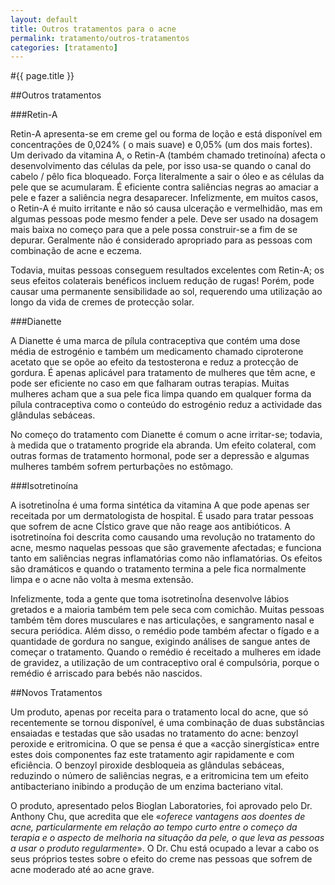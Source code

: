 ```yaml
---
layout: default
title: Outros tratamentos para o acne
permalink: tratamento/outros-tratamentos
categories: [tratamento]
---
```


#{{ page.title }}

##Outros tratamentos

###Retin-A

Retin-A apresenta-se em creme gel ou forma de loção e está disponível em concentrações de 0,024% ( o mais suave) e 0,05% (um dos mais fortes).
Um derivado da vitamina A, o Retin-A (também chamado tretinoína) afecta o desenvolvimento das células da pele, por isso usa-se quando o canal do cabelo / pêlo fica bloqueado. Força literalmente a sair o óleo e as células da pele que se acumularam. É eficiente contra saliências negras ao amaciar a pele e fazer a saliência negra desaparecer. Infelizmente, em muitos casos, o Retin-A é muito irritante e não só causa ulceração e vermelhidão, mas em algumas pessoas pode mesmo fender a pele. Deve ser usado na dosagem mais baixa no começo para que a pele possa construir-se a fim de se depurar. Geralmente não é considerado apropriado para as pessoas com combinação de acne e eczema.

Todavia, muitas pessoas conseguem resultados excelentes com Retin-A; os seus efeitos colaterais benéficos incluem redução de rugas! Porém, pode causar uma permanente sensibilidade ao sol, requerendo uma utilização ao longo da vida de cremes de protecção solar.

###Dianette

A Dianette é uma marca de pílula contraceptiva que contém uma dose média de estrogénio e também um medicamento chamado ciproterone acetato que se opõe ao efeito da testosterona e reduz a protecção de gordura. É apenas aplicável para tratamento de mulheres que têm acne, e pode ser eficiente no caso em que falharam outras terapias. Muitas mulheres acham que a sua pele fica limpa quando em qualquer forma da pílula contraceptiva como o conteúdo do estrogénio reduz a actividade das glândulas sebáceas.

No começo do tratamento com Dianette é comum o acne irritar-se; todavia, à medida que o tratamento progride ela abranda. Um efeito colateral, com outras formas de tratamento hormonal, pode ser a depressão e algumas mulheres também sofrem perturbações no estômago.

###Isotretinoína

A isotretinoÍna é uma forma sintética da vitamina A que pode apenas ser receitada por um dermatologista de hospital. É usado para tratar pessoas que sofrem de acne CÍstico grave que não reage aos antibióticos. A isotretinoína foi descrita como causando uma revolução no tratamento do acne, mesmo naquelas pessoas que são gravemente afectadas; e funciona tanto em saliências negras inflamatórias como não inflamatórias. Os efeitos são dramáticos e quando o tratamento termina a pele fica normalmente limpa e o acne não volta à mesma extensão.

Infelizmente, toda a gente que toma isotretinoÍna desenvolve lábios gretados e a maioria também tem pele seca com comichão. Muitas pessoas também têm dores musculares e nas articulações, e sangramento nasal e secura periódica. Além disso, o remédio pode também afectar o fígado e a quantidade de gordura no sangue, exigindo análises de sangue antes de começar o tratamento. Quando o remédio é receitado a mulheres em idade de gravidez, a utilização de um contraceptivo oral é compulsória, porque o remédio é arriscado para bebés não nascidos.

##Novos Tratamentos

Um produto, apenas por receita para o tratamento local do acne, que só recentemente se tornou disponível, é uma combinação de duas substâncias ensaiadas e testadas que são usadas no tratamento do acne: benzoyl peroxide e eritromicina.
O que se pensa é que a «acção sinergística» entre estes dois componentes faz este tratamento agir rapidamente e com eficiência. O benzoyl piroxide desbloqueia as glândulas sebáceas, reduzindo o número de saliências negras, e a eritromicina tem um efeito antibacteriano inibindo a produção de um enzima bacteriano vital.

O produto, apresentado pelos Bioglan Laboratories, foi aprovado pelo Dr. Anthony Chu, que acredita que ele «_oferece vantagens aos doentes de acne, particularmente em relação ao tempo curto entre o começo da terapia e o aspecto de melhoria na situação da pele, o que leva as pessoas a usar o produto regularmente_». O Dr. Chu está ocupado a levar a cabo os seus próprios testes sobre o efeito do creme nas pessoas que sofrem de acne moderado até ao acne grave.
